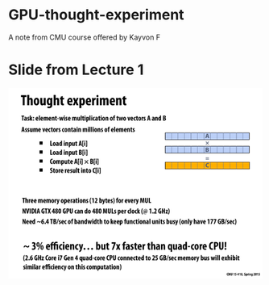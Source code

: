 # GPU-thought-experiment
A note from CMU course offered by Kayvon F
# Slide from Lecture 1 
![Thought experiment](https://github.com/hmaurya/GPU-thought-experiment/blob/master/thought_experiment.png)
